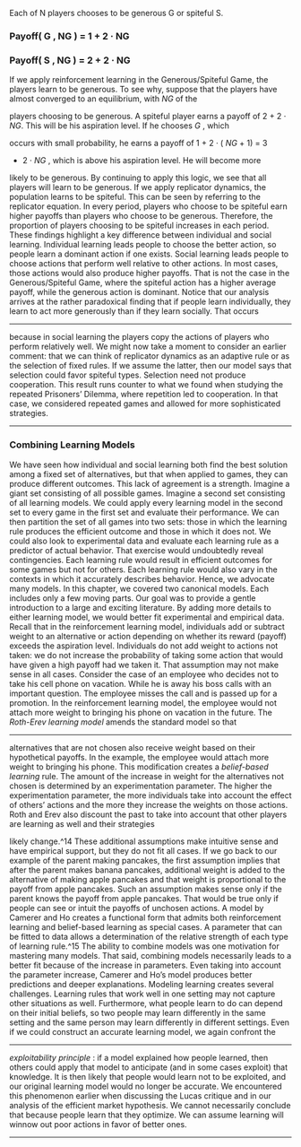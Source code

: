 Each of N players chooses to be generous G or spiteful S. 

### Payoff( G , NG ) = 1 + 2 · NG 

### Payoff( S , NG ) = 2 + 2 · NG 

If we apply reinforcement learning in the Generous/Spiteful Game, the players learn to be generous. To see why, suppose that the players have almost converged to an equilibrium, with _NG_ of the 

players choosing to be generous. A spiteful player earns a payoff of 2 + 2 · _NG_. This will be his aspiration level. If he chooses _G_ , which 

occurs with small probability, he earns a payoff of 1 + 2 · ( _NG_ + 1) = 3 

+ 2 · _NG_ , which is above his aspiration level. He will become more 

likely to be generous. By continuing to apply this logic, we see that all players will learn to be generous. If we apply replicator dynamics, the population learns to be spiteful. This can be seen by referring to the replicator equation. In every period, players who choose to be spiteful earn higher payoffs than players who choose to be generous. Therefore, the proportion of players choosing to be spiteful increases in each period. These findings highlight a key difference between individual and social learning. Individual learning leads people to choose the better action, so people learn a dominant action if one exists. Social learning leads people to choose actions that perform well relative to other actions. In most cases, those actions would also produce higher payoffs. That is not the case in the Generous/Spiteful Game, where the spiteful action has a higher average payoff, while the generous action is dominant. Notice that our analysis arrives at the rather paradoxical finding that if people learn individually, they learn to act more generously than if they learn socially. That occurs 

---

because in social learning the players copy the actions of players who perform relatively well. We might now take a moment to consider an earlier comment: that we can think of replicator dynamics as an adaptive rule or as the selection of fixed rules. If we assume the latter, then our model says that selection could favor spiteful types. Selection need not produce cooperation. This result runs counter to what we found when studying the repeated Prisoners’ Dilemma, where repetition led to cooperation. In that case, we considered repeated games and allowed for more sophisticated strategies. 

---

### Combining Learning Models 

We have seen how individual and social learning both find the best solution among a fixed set of alternatives, but that when applied to games, they can produce different outcomes. This lack of agreement is a strength. Imagine a giant set consisting of all possible games. Imagine a second set consisting of all learning models. We could apply every learning model in the second set to every game in the first set and evaluate their performance. We can then partition the set of all games into two sets: those in which the learning rule produces the efficient outcome and those in which it does not. We could also look to experimental data and evaluate each learning rule as a predictor of actual behavior. That exercise would undoubtedly reveal contingencies. Each learning rule would result in efficient outcomes for some games but not for others. Each learning rule would also vary in the contexts in which it accurately describes behavior. Hence, we advocate many models. In this chapter, we covered two canonical models. Each includes only a few moving parts. Our goal was to provide a gentle introduction to a large and exciting literature. By adding more details to either learning model, we would better fit experimental and empirical data. Recall that in the reinforcement learning model, individuals add or subtract weight to an alternative or action depending on whether its reward (payoff) exceeds the aspiration level. Individuals do not add weight to actions not taken: we do not increase the probability of taking some action that would have given a high payoff had we taken it. That assumption may not make sense in all cases. Consider the case of an employee who decides not to take his cell phone on vacation. While he is away his boss calls with an important question. The employee misses the call and is passed up for a promotion. In the reinforcement learning model, the employee would not attach more weight to bringing his phone on vacation in the future. The _Roth-Erev learning model_ amends the standard model so that 

---

alternatives that are not chosen also receive weight based on their hypothetical payoffs. In the example, the employee would attach more weight to bringing his phone. This modification creates a _belief-based learning_ rule. The amount of the increase in weight for the alternatives not chosen is determined by an experimentation parameter. The higher the experimentation parameter, the more individuals take into account the effect of others’ actions and the more they increase the weights on those actions. Roth and Erev also discount the past to take into account that other players are learning as well and their strategies 

likely change.^14 These additional assumptions make intuitive sense and have empirical support, but they do not fit all cases. If we go back to our example of the parent making pancakes, the first assumption implies that after the parent makes banana pancakes, additional weight is added to the alternative of making apple pancakes and that weight is proportional to the payoff from apple pancakes. Such an assumption makes sense only if the parent knows the payoff from apple pancakes. That would be true only if people can see or intuit the payoffs of unchosen actions. A model by Camerer and Ho creates a functional form that admits both reinforcement learning and belief-based learning as special cases. A parameter that can be fitted to data allows a determination of the relative strength of each type of learning rule.^15 The ability to combine models was one motivation for mastering many models. That said, combining models necessarily leads to a better fit because of the increase in parameters. Even taking into account the parameter increase, Camerer and Ho’s model produces better predictions and deeper explanations. Modeling learning creates several challenges. Learning rules that work well in one setting may not capture other situations as well. Furthermore, what people learn to do can depend on their initial beliefs, so two people may learn differently in the same setting and the same person may learn differently in different settings. Even if we could construct an accurate learning model, we again confront the 

---

_exploitability principle_ : if a model explained how people learned, then others could apply that model to anticipate (and in some cases exploit) that knowledge. It is then likely that people would learn not to be exploited, and our original learning model would no longer be accurate. We encountered this phenomenon earlier when discussing the Lucas critique and in our analysis of the efficient market hypothesis. We cannot necessarily conclude that because people learn that they optimize. We can assume learning will winnow out poor actions in favor of better ones. 

---